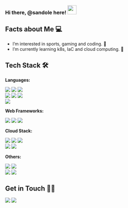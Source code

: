 ### Hi there, @sandole here! <a target="_blank" rel="noopener noreferrer" href="https://github.com/TheDudeThatCode/TheDudeThatCode/blob/master/Assets/Hi.gif"><img src="https://github.com/TheDudeThatCode/TheDudeThatCode/raw/master/Assets/Hi.gif" width="29px" style="max-width: 100%;"></a> 

## Facts about Me 💻

- I’m interested in sports, gaming and coding. 👀
- I’m currently learning k8s, IaC and cloud computing. 🌱

## Tech Stack 🛠

**Languages:**

<p>
<img src="https://img.shields.io/badge/Python-5E5C5C?style=for-the-badge&logo=python&logoColor=white">
<img src="https://img.shields.io/badge/JavaScript-000000?style=for-the-badge&logo=javascript&logoColor=white">
<img src="https://img.shields.io/badge/HTML5-121011?style=for-the-badge&logo=html5&logoColor=white"><br>
<img src="https://img.shields.io/badge/CSS3-1572B6?style=for-the-badge&logo=css3&logoColor=white">
<img src="https://img.shields.io/badge/Shell_Script-E34F26?style=for-the-badge&logo=gnu-bash&logoColor=white">
<img src="https://img.shields.io/badge/Markdown-323330?style=for-the-badge&logo=markdown&logoColor=F7DF1E"><br>
<img src="https://img.shields.io/badge/json-3776AB?style=for-the-badge&logo=json&logoColor=white">
  
</p>

**Web Frameworks:**

<p>
<img src="https://img.shields.io/badge/React-000000?style=for-the-badge&logo=react&logoColor=white">
<img src="https://img.shields.io/badge/Bootstrap-563D7C?style=for-the-badge&logo=bootstrap&logoColor=white">
<img src="https://img.shields.io/badge/Tailwind_CSS-38B2AC?style=for-the-badge&logo=tailwind-css&logoColor=white">
</p>

**Cloud Stack:**
<p>
<img src="https://img.shields.io/badge/azure-%230072C6.svg?style=for-the-badge&logo=microsoftazure&logoColor=white">
<img src="https://img.shields.io/badge/terraform-800080.svg?style=for-the-badge&logo=terraform&logoColor=white">
<img src="https://img.shields.io/badge/kubernetes-000099.svg?style=for-the-badge&logo=kubernetes&logoColor=white"><br>
<img src="https://img.shields.io/badge/ansible-000000.svg?style=for-the-badge&logo=ansible&logoColor=white">
<img src="https://img.shields.io/badge/openshift-FF0000.svg?style=for-the-badge&logo=redhatopenshift&logoColor=white">
</p>

**Others:**
<p>
<img src="https://img.shields.io/badge/vercel-%23000000.svg?style=for-the-badge&logo=vercel&logoColor=white">
<img src="https://img.shields.io/badge/Visual%20Studio%20Code-0000ff.svg?style=for-the-badge&logo=visual-studio-code&logoColor=white"><br>
<img src="https://img.shields.io/badge/Linux-FCC624?style=for-the-badge&logo=linux&logoColor=black">
<img src="https://img.shields.io/badge/Windows-0078D6?style=for-the-badge&logo=windows&logoColor=white">
</p>

## Get in Touch 🤝🏻 

<p>
<a href="https://minjunseong.com/"><img src="https://img.shields.io/badge/Personal_Blog-2962FF?style=for-the-badge"></a>
<a href="mailto:sandole97@gmail.com"><img src="https://img.shields.io/badge/Gmail-D14836?style=for-the-badge&logo=gmail&logoColor=white"></a>
</p>

<!---
sandole/sandole is a ✨ special ✨ repository because its `README.md` (this file) appears on your GitHub profile.
You can click the Preview link to take a look at your changes.
--->
